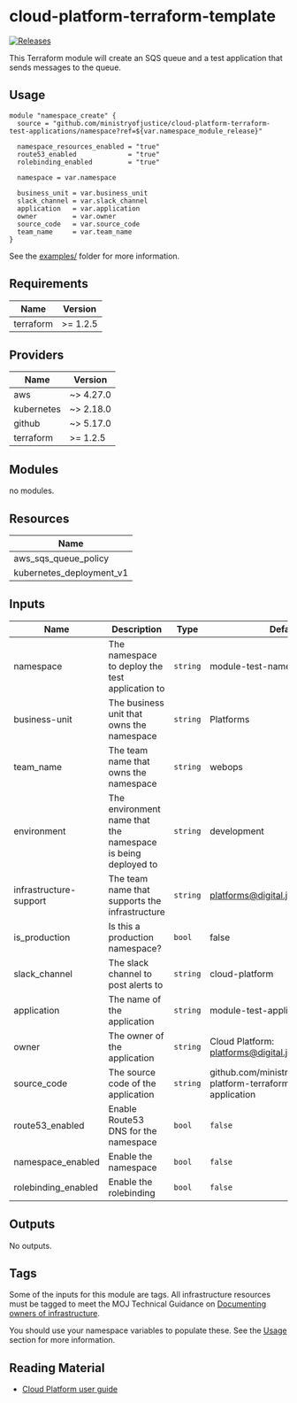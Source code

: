 # cloud-platform-terraform-template

[![Releases](https://img.shields.io/github/v/release/ministryofjustice/cloud-platform-terraform-test-applications.svg)](https://github.com/ministryofjustice/cloud-platform-terraform-test-applictions/releases)

This Terraform module will create an SQS queue and a test application that sends messages to the queue.

## Usage

```hcl
module "namespace_create" {
  source = "github.com/ministryofjustice/cloud-platform-terraform-test-applications/namespace?ref=${var.namespace_module_release}"

  namespace_resources_enabled = "true"
  route53_enabled             = "true"
  rolebinding_enabled         = "true"

  namespace = var.namespace

  business_unit = var.business_unit
  slack_channel = var.slack_channel
  application   = var.application
  owner         = var.owner
  source_code   = var.source_code
  team_name     = var.team_name
}
```

See the [examples/](examples/) folder for more information.

<!-- BEGIN_TF_DOCS -->
## Requirements

| Name | Version |
|------|---------|
| terraform | >= 1.2.5 |

## Providers

| Name | Version |
|------|---------|
| aws | ~> 4.27.0 |
| kubernetes | ~> 2.18.0|
| github | ~> 5.17.0 |
| terraform | >= 1.2.5 |

## Modules

no modules.

## Resources

| Name |
|------|
| aws_sqs_queue_policy |
| kubernetes_deployment_v1 |

## Inputs

| Name | Description | Type | Default | Required |
|------|-------------|------|---------|:--------:|
| namespace | The namespace to deploy the test application to | `string` | module-test-namespace | no |
| business-unit | The business unit that owns the namespace | `string` | Platforms | no |
| team_name | The team name that owns the namespace | `string` | webops | no |
| environment | The environment name that the namespace is being deployed to | `string` | development | no |
| infrastructure-support | The team name that supports the infrastructure | `string` | platforms@digital.justice.gov.uk | no |
| is_production | Is this a production namespace? | `bool` | false | no |
| slack_channel | The slack channel to post alerts to | `string` | cloud-platform | no |
| application | The name of the application | `string` | module-test-application | no |
| owner | The owner of the application | `string` | Cloud Platform: platforms@digital.justice.gov.uk | no |
| source_code | The source code of the application | `string` | github.com/ministryofjustice/cloud-platform-terraform-test-application | no |
| route53_enabled | Enable Route53 DNS for the namespace | `bool` | `false` | no |
| namespace_enabled | Enable the namespace | `bool` | `false` | no |
| rolebinding_enabled | Enable the rolebinding | `bool` | `false` | no |


## Outputs

No outputs.
<!-- END_TF_DOCS -->

## Tags

Some of the inputs for this module are tags. All infrastructure resources must be tagged to meet the MOJ Technical Guidance on [Documenting owners of infrastructure](https://technical-guidance.service.justice.gov.uk/documentation/standards/documenting-infrastructure-owners.html).

You should use your namespace variables to populate these. See the [Usage](#usage) section for more information.

## Reading Material

<!-- Add links to useful documentation -->

- [Cloud Platform user guide](https://user-guide.cloud-platform.service.justice.gov.uk/#cloud-platform-user-guide)
